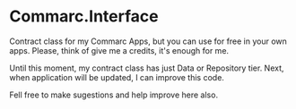 # Commarc.Interface
Contract class for my Commarc Apps, but you can use for free in your own apps.
Please, think of give me a credits, it's enough for me.

Until this moment, my contract class has just Data or Repository tier.
Next, when application will be updated, I can improve this code.

Fell free to make sugestions and help improve here also.
